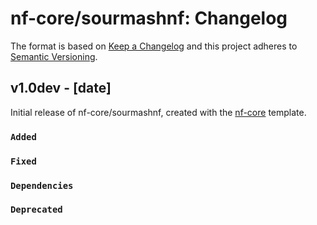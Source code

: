 # nf-core/sourmashnf: Changelog

The format is based on [Keep a Changelog](https://keepachangelog.com/en/1.0.0/)
and this project adheres to [Semantic Versioning](https://semver.org/spec/v2.0.0.html).

## v1.0dev - [date]

Initial release of nf-core/sourmashnf, created with the [nf-core](https://nf-co.re/) template.

### `Added`

### `Fixed`

### `Dependencies`

### `Deprecated`
